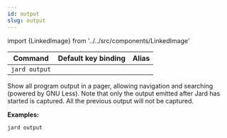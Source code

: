 ```yaml
---
id: output
slug: output
---
```

import {LinkedImage} from '../../src/components/LinkedImage'

| Command | Default key binding | Alias |
| ------- | ------------------- | ----- |
| `jard output` | | |

Show all program output in a pager, allowing navigation and searching (powered by GNU Less). Note that only the output emitted after Jard has started is captured. All the previous output will not be captured.

**Examples:**

```
jard output
```

<LinkedImage link="/img/commands/output.gif" alt="Output example"/>
